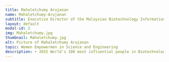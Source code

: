 ```yaml
---
title: Mahaletchumy Arujanan
name: Mahaletchumy-Arujanan
subtitle: Executive Director of the Malaysian Biotechnology Information Centre (MABIC)
layout: default
modal-id: 2
img: Mahaletchumy.jpg
thumbnail: Mahaletchumy.jpg
alt: Picture of Mahaletchumy Arujanan
topic: Women Empowermen in Science and Engineering
description: • 2015 World's 100 most influential people in Biotechnology<br>• Editor In Chief of The Petri Dish<br><br>Dr. Mahaletchumy Arujanan was listed as one of the world’s 100 most influential people in biotechnology by Scientific American Worldview 2015. She is currently the Executive Director of the Malaysian Biotechnology Information Centre (MABIC) and she aims to transform Malaysia into a biotechnology powerhouse. In addition, she is also the Editor-in-Chief of the first popular science newspaper in Malaysia called The Petri Dish, which allows the public domain to have a better understanding of life sciences. <br><br> An expert in biotechnology, Dr. Maha has published many scientific articles and serves on a number of committees including the National Bioethics Council. She is well known for her non-traditional approaches in communicating biotechnology such as through fashion show and carnivals.
---
```

